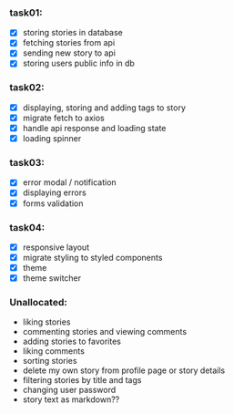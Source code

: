 ### task01:
- [x] storing stories in database
- [x] fetching stories from api 
- [x] sending new story to api
- [x] storing users public info in db

### task02:
- [x] displaying, storing and adding tags to story
- [x] migrate fetch to axios
- [x] handle api response and loading state
- [x] loading spinner

### task03:
- [x] error modal / notification
- [x] displaying errors
- [x] forms validation

### task04:
- [x] responsive layout
- [x] migrate styling to styled components 
- [x] theme
- [x] theme switcher

### Unallocated:
* liking stories
* commenting stories and viewing comments
* adding stories to favorites
* liking comments
* sorting stories
* delete my own story from profile page or story details
* filtering stories by title and tags
* changing user password
* story text as markdown??